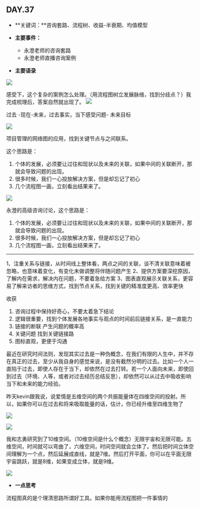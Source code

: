 ## DAY.37
+ **关键词：**咨询套路、流程树、收益-半衰期、均值模型
+ **主要事件：**
    + 永澄老师的咨询套路
    + 永澄老师直播咨询案例
    
    
+ **主要语录**


![](./_image/de292ff253af727f4895e46f271dd84.jpg)

感受下，这个复杂的案例怎么处理。（用流程图树立发展脉络，找到分歧点？）我完成梳理后，答案自然就出现了。
![](./_image/75457ca23b274dfd204f9d1f3f345fe.jpg)

过去 -现在-未来，过去事实，当下感受问题- 未来目标


![](./_image/3527ff28d54956f1e493e90d6c343c4.jpg)

项目管理的网络图的应用，找到关键节点与之间联系。

这个思路是：

1. 个体的发展，必须要让过往和现状以及未来的关联，如果中间的关联断开，那就会导致问题的出现。
2. 很多时候，我们一心投放解决方案，但是却忘记了初心
3. 几个流程图一画，立刻看出结果来了。


![](./_image/fc5fe0bd7e7641f787e93b0f0cf4183.jpg)

永澄的高级咨询讨论，这个思路是：

1. 个体的发展，必须要让过往和现状以及未来的关联，如果中间的关联断开，那就会导致问题的出现。
2. 很多时候，我们一心投放解决方案，但是却忘记了初心
3. 几个流程图一画，立刻看出结果来了。
-----
1、注重关系与链接，从时间线上整体看，两点之间的关联，谈不清关联意味着被忽略，也意味着变化，有变化未做调整将伴随问题产生
2、提供方案要深挖原因，了解内在需求，解决内在问题，不要着急给方案
3、图表直观展示关联关系，更容易了解来访者的思维方式，找到节点关系，找到关键的精准度更高、效率更快

收获
1. 咨询过程中保持好奇心，不要太着急下结论
2. 逻辑很重要，找到个体发展各地事实与观点的时间前后链接关系，是一直能力
3. 链接的断联 产生问题的概率高
4. 关键问题 找到关键链接路
5. 图标直观，更便于沟通



最近在研究时间法则，发现其实过去是一种伪概念，在我们有限的人生中，并不存在真正的过去，至少从我自身的感觉来说，是没有截然分明的过去。比如一个人一直陷于过去，即使人存在于当下，却依然在过去打转。若一个人面向未来，即使回到过去（环境、人等，或者对过去经历总结反思），却依然可以从过去中吸收影响当下和未来的能力经验。

昨天kevin跟我说，说爱情是五维空间的两个共振能量体在四维空间的投射。所以，如果你可以在过去和将来吸取能量的话，估计，你已经升维至四维生物了


![](./_image/8ef42bb0fc752db9f82d2f4eca6ac2d.jpg)


![](./_image/bea305af4d944aab0dfafad8cb0768e.jpg)

我和志勇研究到了10维空间。（10维空间是什么个概念）无限宇宙和无限可能。五维空间，时间就可以弯曲了，六维空间，时间空间就会立体了。然后把时间立体空间理解为一个点，然后延展成直线，就是7维。然后打开平面，你可以在平面无限宇宙跳跃，就是8维，如果变成立体，就是9维。



![](./_image/151975716271991978.png)


+ **一点思考**

流程图真的是个理清思路所谓好工具。如果你能用流程图把一件事情的